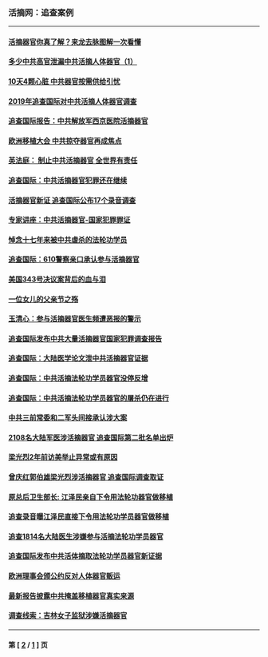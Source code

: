 ### 活摘网：追查案例
---
#### [活摘器官你真了解？来龙去脉图解一次看懂](../../pages/nf5880/n13013820.md?10050430) 
#### [多少中共高官泄漏中共活摘人体器官（1）](../../pages/nf5880/n12671234.md?10050430) 
#### [10天4颗心脏 中共器官按需供给引忧](../../pages/nf5880/n12326366.md?10050430) 
#### [2019年追查国际对中共活摘人体器官调查](../../pages/nf5880/n11917733.md?10050430) 
#### [追查国际报告：中共解放军西京医院活摘器官](../../pages/nf5880/n11838359.md?10050430) 
#### [欧洲移植大会 中共掠夺器官再成焦点](../../pages/nf5880/n11538883.md?10050430) 
#### [英法庭： 制止中共活摘器官 全世界有责任](../../pages/nf5880/n11330691.md?10050430) 
#### [追查国际：中共活摘器官犯罪还在继续](../../pages/nf5880/n11218301.md?10050430) 
#### [活摘器官新证 追查国际公布17个录音调查](../../pages/nf5880/n10897744.md?10050430) 
#### [专家讲座：中共活摘器官-国家犯罪罪证](../../pages/nf5880/n8828153.md?10050430) 
#### [悼念十七年来被中共虐杀的法轮功学员](../../pages/nf5880/n8124823.md?10050430) 
#### [追查国际：610警察亲口承认参与活摘器官](../../pages/nf5880/n8109067.md?10050430) 
#### [美国343号决议案背后的血与泪](../../pages/nf5880/n8020684.md?10050430) 
#### [一位女儿的父亲节之殇](../../pages/nf5880/n8014122.md?10050430) 
#### [玉清心：参与活摘器官医生频遭恶报的警示](../../pages/nf5880/n4637546.md?10050430) 
#### [追查国际发布中共大量活摘器官国家犯罪调查报告](../../pages/nf5880/n4613428.md?10050430) 
#### [追查国际：大陆医学论文泄中共活摘器官证据](../../pages/nf5880/n4608794.md?10050430) 
#### [追查国际：中共活摘法轮功学员器官没停反增](../../pages/nf5880/n4584075.md?10050430) 
#### [追查国际：中共活摘法轮功学员器官的屠杀仍在进行](../../pages/nf5880/n4299154.md?10050430) 
#### [中共三前常委和二军头间接承认涉大案](../../pages/nf5880/n4286244.md?10050430) 
#### [2108名大陆军医涉活摘器官 追查国际第二批名单出炉](../../pages/nf5880/n4284769.md?10050430) 
#### [梁光烈2年前访美举止异常或有原因](../../pages/nf5880/n4279686.md?10050430) 
#### [曾庆红郭伯雄梁光烈涉活摘器官 追查国际调查取证](../../pages/nf5880/n4278462.md?10050430) 
#### [原总后卫生部长: 江泽民亲自下令用法轮功器官做移植](../../pages/nf5880/n4263864.md?10050430) 
#### [追查录音曝江泽民直接下令用法轮功学员器官做移植](../../pages/nf5880/n4261268.md?10050430) 
#### [追查1814名大陆医生涉嫌参与活摘法轮功学员器官](../../pages/nf5880/n4259055.md?10050430) 
#### [追查国际发布中共活体摘取法轮功学员器官新证据](../../pages/nf5880/n4258255.md?10050430) 
#### [欧洲理事会颁公约反对人体器官贩运](../../pages/nf5880/n4206955.md?10050430) 
#### [最新报告披露中共掩盖移植器官真实来源](../../pages/nf5880/n4140084.md?10050430) 
#### [调查线索：吉林女子监狱涉嫌活摘器官](../../pages/nf5880/n4044366.md?10050430) 

---
#### 第 [ [2](./2.md?10050430) / [1](./1.md?10050430) ] 页
